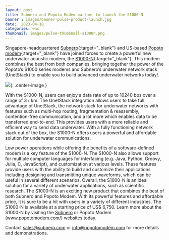 ```yaml
---
layout: post
title: Subnero and Popoto Modem partner to launch the S1000-N
banner : images/banner-pulse-product-launch.jpg
date:  2023-04-18
categories: wnc
thumbnail: images/pulse-thumbnail-s1000n.png
---
```


Singapore-headquartered [Subnero](http://subnero.com){:target="_blank"} and US-based [Popoto modem](https://www.popotomodem.com/){:target="_blank"} have joined forces to create a powerful new underwater acoustic modem, the [S1000-N](https://subnero.com/products/s1000n.html){:target="_blank"}. This modem combines the best from both companies, bringing together the power of the Popoto’s S1000 series modems and Subnero’s underwater network stack (UnetStack) to enable you to build advanced underwater networks today!.

![]({{site.baseurl}}/images/s1000n.png){: .center-image  }

With the S1000-N, users can enjoy a data rate of up to 10240 bps over a range of 3+ km. The UnetStack integration allows users to take full advantage of UnetStack, the network stack for underwater networks with features such as multi-hop routing, fragmentation & reassembly, contention-free communication, and a lot more which enables data to be transferred end-to-end. This provides users with a more reliable and efficient way to send data underwater. With a fully functioning network stack out of the box, the S1000-N offers users a powerful and affordable solution for underwater communications.

Low power operations while offering the benefits of a software-defined modem is a key feature of the S1000-N. The S1000-N also allows support for multiple computer languages for interfacing (e.g. Java, Python, Groovy, Julia, C, JavaScript), and customization at various levels. These features provide users with the ability to build and customize their applications including designing and transmitting unique waveforms, which can be useful in several different scenarios.
Overall, the S1000-N is an ideal solution for a variety of underwater applications, such as scientific research. The S1000-N is an exciting new product that combines the best of both Subnero and Popoto Modem. With its powerful features and affordable price, it is sure to be a hit with users in a variety of different industries. The S1000-N is available at a starting price of US$ 6,750. Learn more about the S1000-N by visiting the [Subnero](https://subnero.com/products/s1000n.html) or Popoto Modem (www.popotomodem.com/) websites today.

Contact [sales@subnero.com](mailto:sales@subnero.com) or [info@popotomodem.com](mailto:info@popotomodem.com) for more details and demonstrations.
